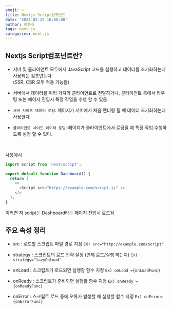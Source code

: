 ```yaml
---
emoji: ✍
title: Nextjs Script컴포넌트
date: '2024-02-22 16:08:00'
author: 정중식
tags: next.js
categories: next.js
---
```


## Nextjs Script컴포넌트란?

- 서버 및 클라이언트 모두에서 JavaScript 코드를 실행하고 데이터를 초기화하는데 사용되는 컴포넌트다.<br/>
  (SSR, CSR 모두 적용 가능함)

- 서버에서 데이터를 미리 가져와 클라이언트로 전달하거나, 클라이언트 측에서 라우팅 또는 페이지 진입시 특정 작업을 수행 할 수 있음

- `서버 사이드 데이터 로딩`: 페이지가 서버에서 처음 렌더링 될 때 데이터 초기화하는데 사용한다.

- `클라이언트 사이드 데이터 로딩`: 페이지가 클라이언트에서 로딩될 때 특정 작업 수행하도록 설정 할 수 있다.

<br/>

사용예시

```js
import Script from 'next/script';

export default function Dashboard() {
  return (
    <>
      <Script src="https://example.com/script.js" />
    </>
  );
}
```

이러면 저 script는 Dashboard라는 페이지 진입시 로드됨

## 주요 속성 정리

- src : 로드할 스크립트 파일 경로 지정
  `EX) src="http://example.com/script"`

- strategy : 스크립트의 로드 전략 설정 (언제 로드/실행 하는지)
  `Ex) strategy="lazyOnload"`

- onLoad : 스크립트가 로드되면 실행할 함수 지정
  `Ex) onLoad ={onLoadFunc}`

- onReady : 스크립트가 준비되면 실행할 함수 지정
  `Ex) onReady ={onReadyFunc}`

- onError : 스크립트 로드 중에 오류가 발생할 때 실행할 함수 지정
  `Ex) onError={onErrorFunc}`

```toc

```
